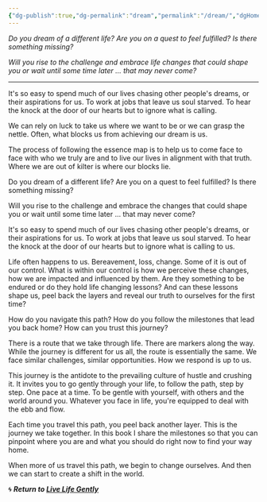 ```yaml
---
{"dg-publish":true,"dg-permalink":"dream","permalink":"/dream/","dgHomeLink":true,"dgPassFrontmatter":false}
---
```



_Do you dream of a different life? Are you on a quest to feel fulfilled? Is there something missing?_

_Will you rise to the challenge and embrace life changes that could shape you or wait until some time later ... that may never come?_

---

It's so easy to spend much of our lives chasing other people's dreams, or their aspirations for us. To work at jobs that leave us soul starved. To hear the knock at the door of our hearts but to ignore what is calling.

We can rely on luck to take us where we want to be or we can grasp the nettle. Often, what blocks us from achieving our dream is us. 

The process of following the essence map is to help us to come face to face with who we truly are and to live our lives in alignment with that truth. Where we are out of kilter is where our blocks lie. 

Do you dream of a different life? Are you on a quest to feel fulfilled? Is there something missing?

Will you rise to the challenge and embrace the changes that could shape you or wait until some time later ... that may never come?

It's so easy to spend much of our lives chasing other people's dreams, or their aspirations for us. To work at jobs that leave us soul starved. To hear the knock at the door of our hearts but to ignore what is calling to us.

Life often happens to us. Bereavement, loss, change. Some of it is out of our control. What is within our control is how we perceive these changes, how we are impacted and influenced by them. Are they something to be endured or do they hold life changing lessons? And can these lessons shape us, peel back the layers and reveal our truth to ourselves for the first time?

How do you navigate this path? How do you follow the milestones that lead you back home? How can you trust this journey?

There is a route that we take through life. There are markers along the way. While the journey is different for us all, the route is essentially the same. We face similar challenges, similar opportunities. How we respond is up to us.

This journey is the antidote to the prevailing culture of hustle and crushing it. It invites you to go gently through your life, to follow the path, step by step. One pace at a time. To be gentle with yourself, with others and the world around you. Whatever you face in life, you're equipped to deal with the ebb and flow. 

Each time you travel this path, you peel back another layer. This is the journey we take together. In this book I share the milestones so that you can pinpoint where you are and what you should do right now to find your way home.

When more of us travel this path, we begin to change ourselves. And then we can start to create a shift in the world.

🌀 ***Return to [Live Life Gently](https://livelifegently.co.uk/)***